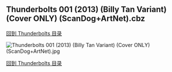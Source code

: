 ## Thunderbolts 001 (2013) (Billy Tan Variant) (Cover ONLY) (ScanDog+ArtNet).cbz


[回到 Thunderbolts 目录](https://github.com/alicewish/markdown/blob/master/series/Thunderbolts.md)


![Thunderbolts 001 (2013) (Billy Tan Variant) (Cover ONLY) (ScanDog+ArtNet).jpg](https://wx1.sinaimg.cn/large/6a9fdecaly1fr0yd85dhnj21401pnqmg.jpg)

[回到 Thunderbolts 目录](https://github.com/alicewish/markdown/blob/master/series/Thunderbolts.md)

